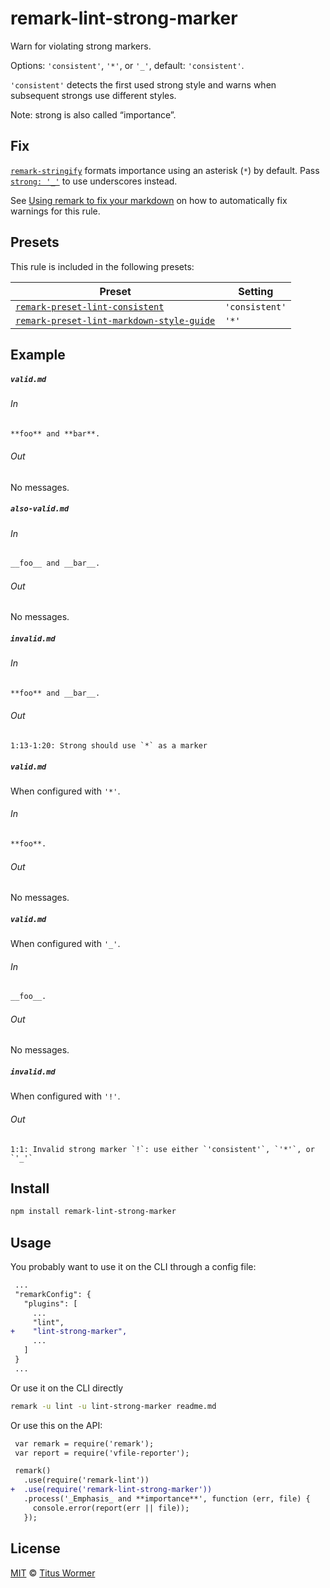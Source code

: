 <!--This file is generated-->

# remark-lint-strong-marker

Warn for violating strong markers.

Options: `'consistent'`, `'*'`, or `'_'`, default: `'consistent'`.

`'consistent'` detects the first used strong style and warns when subsequent
strongs use different styles.

Note: strong is also called “importance”.

## Fix

[`remark-stringify`](https://github.com/remarkjs/remark/tree/master/packages/remark-stringify)
formats importance using an asterisk (`*`) by default. Pass
[`strong: '_'`](https://github.com/remarkjs/remark/tree/master/packages/remark-stringify#optionsstrong)
to use underscores instead.

See [Using remark to fix your markdown](https://github.com/remarkjs/remark-lint#using-remark-to-fix-your-markdown)
on how to automatically fix warnings for this rule.

## Presets

This rule is included in the following presets:

| Preset | Setting |
| ------ | ------- |
| [`remark-preset-lint-consistent`](https://github.com/remarkjs/remark-lint/tree/master/packages/remark-preset-lint-consistent) | `'consistent'` |
| [`remark-preset-lint-markdown-style-guide`](https://github.com/remarkjs/remark-lint/tree/master/packages/remark-preset-lint-markdown-style-guide) | `'*'` |

## Example

##### `valid.md`

###### In

```markdown
**foo** and **bar**.
```

###### Out

No messages.

##### `also-valid.md`

###### In

```markdown
__foo__ and __bar__.
```

###### Out

No messages.

##### `invalid.md`

###### In

```markdown
**foo** and __bar__.
```

###### Out

```text
1:13-1:20: Strong should use `*` as a marker
```

##### `valid.md`

When configured with `'*'`.

###### In

```markdown
**foo**.
```

###### Out

No messages.

##### `valid.md`

When configured with `'_'`.

###### In

```markdown
__foo__.
```

###### Out

No messages.

##### `invalid.md`

When configured with `'!'`.

###### Out

```text
1:1: Invalid strong marker `!`: use either `'consistent'`, `'*'`, or `'_'`
```

## Install

```sh
npm install remark-lint-strong-marker
```

## Usage

You probably want to use it on the CLI through a config file:

```diff
 ...
 "remarkConfig": {
   "plugins": [
     ...
     "lint",
+    "lint-strong-marker",
     ...
   ]
 }
 ...
```

Or use it on the CLI directly

```sh
remark -u lint -u lint-strong-marker readme.md
```

Or use this on the API:

```diff
 var remark = require('remark');
 var report = require('vfile-reporter');

 remark()
   .use(require('remark-lint'))
+  .use(require('remark-lint-strong-marker'))
   .process('_Emphasis_ and **importance**', function (err, file) {
     console.error(report(err || file));
   });
```

## License

[MIT](https://github.com/remarkjs/remark-lint/blob/master/license) © [Titus Wormer](http://wooorm.com)
